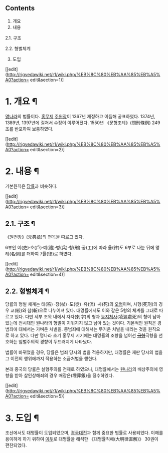 ## Contents

    

1. 개요 
2. 내용 
    

2.1. 구조

2.2. 형벌체계

3. 도입 

[[edit](http://rigvedawiki.net/r1/wiki.php/%EB%8C%80%EB%AA%85%EB%A5%A0?action=
edit&section=1)]

# 1. 개요 ¶

[명나라](%EB%AA%85%EB%82%98%EB%9D%BC.md)의 법률이다.
[홍무제](%ED%99%8D%EB%AC%B4%EC%A0%9C.md)
[주원장](%EC%A3%BC%EC%9B%90%EC%9E%A5.md)이 1367년 제정하고 이듬해 공표하였다. 1374년, 1389년,
1397년에 걸쳐서 수정이 이루어졌다. 1550년 《문형조례》(問刑條例) 249조를 반포하여 보충하였다.

  

[[edit](http://rigvedawiki.net/r1/wiki.php/%EB%8C%80%EB%AA%85%EB%A5%A0?action=
edit&section=2)]

# 2. 내용 ¶

기본원칙은 [당률](%EB%8B%B9%EB%A5%A0.md)과 비슷하다.

  

[[edit](http://rigvedawiki.net/r1/wiki.php/%EB%8C%80%EB%AA%85%EB%A5%A0?action=
edit&section=3)]

## 2.1. 구조 ¶

《원전장》(元典章)의 편목을 따르고 있다.

  

6부인 이(吏)·호(戶)·예(禮)·병(兵)·형(刑)·공(工)에 따라 율(律)도 6부로 나눈 뒤에 명례(名例)를 더하여 7률(律)로 하였다.

  

[[edit](http://rigvedawiki.net/r1/wiki.php/%EB%8C%80%EB%AA%85%EB%A5%A0?action=
edit&section=4)]

## 2.2. 형벌체계 ¶

당률의 형벌 체계는 태(笞) ·장(杖) ·도(徒) ·유(流) ·사(死)의 [오형](%EC%98%A4%ED%98%95.md)이며,
사형(死刑)의 경우 교(絞)와 참(斬)으로 나누어져 있다. 대명률에서도 이와 같은 5형의 체계를 그대로 따르고 있다. 다만 세부 조목 내에서
자자(刺字)의 형과 [능지처사](%EB%8A%A5%EC%A7%80%ED%98%95.md)(凌遲處死)의 형이 남아 있는데 전시대인
원나라의 형벌이 지워지지 않고 남아 있는 것이다. 기본적인 원칙은 경범죄에 대해서는 가벼운 처벌을. 중범죄에 대해서는 무거운 처벌을 내리는
것을 원칙으로 하고 있다. 다만 명나라 초기 홍무제 시기에는 대명률의 조항을 넘어선
<del>[극혐](%EA%B7%B9%ED%98%90.md)</del>극형을 선호하는 엄벌주의적 경향이 두드러지게 나타났다.

  

법률이 바뀌었을 경우, 당률은 범죄 당시의 법을 적용하지만, 대명률은 재판 당시의 법을 그 이전의 행위에까지 적용하는 소급처벌을 행한다.

  

본래 중국의 당률은 실형주의를 전제로 하였으나, 대명률에서는 [원나라](%EC%9B%90%EB%82%98%EB%9D%BC.md)의
배상주의에 영향을 받아 살인상해죄의 경우 매장은(埋葬銀)을 징수하였다.

  
  

[[edit](http://rigvedawiki.net/r1/wiki.php/%EB%8C%80%EB%AA%85%EB%A5%A0?action=
edit&section=5)]

# 3. 도입 ¶

조선에서도 대명률이 도입되었으며, [경국대전](%EA%B2%BD%EA%B5%AD%EB%8C%80%EC%A0%84.md)과 함께 중요한
법률로 사용되었다. 이해를 용이하게 하기 위하여 [이두](%EC%9D%B4%EB%91%90.md)로 대명률을 해석한
《대명률직해(大明律直解)》 30권이 편찬되었다.

